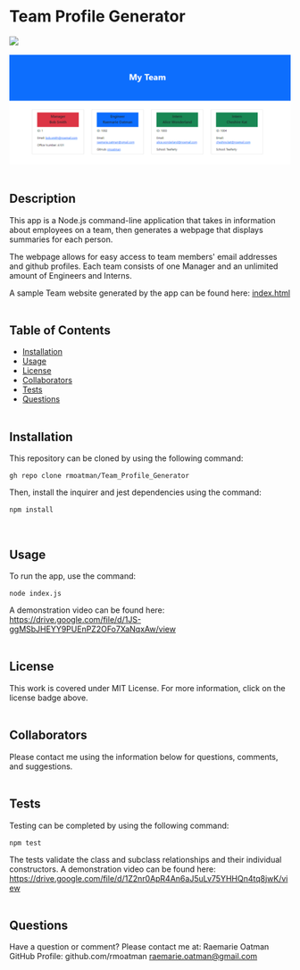 # Team Profile Generator

[<img src="https://img.shields.io/badge/license-MIT-brightgreen?link=https://opensource.org/licenses/MIT">](https://opensource.org/licenses/MIT)

<img src="./dist/images/Screenshot_of_Team_Profile_Generator.PNG" alt="HTML webpage titled “My Team” features four boxes listing employee names, titles, and other key info.">
<br><br>

## Description

This app is a Node.js command-line application that takes in information about employees on a team, then generates a webpage that displays summaries for each person.

The webpage allows for easy access to team members' email addresses and github profiles.  Each team consists of one Manager and an unlimited amount of Engineers and Interns.  

A sample Team website generated by the app can be found here: [index.html](../dist/index.html)
<br><br>

## Table of Contents

- [Installation](#installation)
- [Usage](#usage)
- [License](#license)
- [Collaborators](#collaborators)
- [Tests](#tests)
- [Questions](#questions)
<br><br>

## Installation

This repository can be cloned by using the following command:
~~~
gh repo clone rmoatman/Team_Profile_Generator
~~~

Then, install the inquirer and jest dependencies using the command:
~~~
npm install
~~~
<br>

## Usage

To run the app, use the command:
~~~
node index.js
~~~
A demonstration video can be found here: https://drive.google.com/file/d/1JS-ggMSbJHEYY9PUEnPZ2OFo7XaNqxAw/view
<br><br>
## License

This work is covered under MIT License.  For more information, click on the license badge above.
<br><br>

## Collaborators

Please contact me using the information below for questions, comments, and suggestions.
<br><br>

## Tests

Testing can be completed by using the following command:
~~~
npm test
~~~
The tests validate the class and subclass relationships and their individual constructors.  A demonstration video can be found here:  https://drive.google.com/file/d/1Z2nr0ApR4An6aJ5uLv75YHHQn4tq8jwK/view
<br><br>

## Questions

Have a question or comment?  Please contact me at:
Raemarie Oatman
GitHub Profile: github.com/rmoatman
raemarie.oatman@gmail.com

